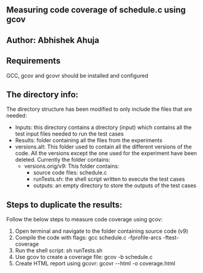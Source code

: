 ## Measuring code coverage of schedule.c using gcov
## Author: Abhishek Ahuja

## Requirements
GCC, gcov and gcovr should be installed and configured

## The directory info:
The directory structure has been modified to only include the files that are needed:
* Inputs: this directory contains a directory (input) which contains all the test input files needed to run the test cases
* Results: folder containing all the files from the experiments
* versions.alt: This folder used to contain all the different versions of the code. All the versions except the one used for the experiment have been deleted. Currently the folder contains:
    + versions.orig/v9: This folder contains:
        - source code files: schedule.c
        - runTests.sh: the shell script written to execute the test cases
        - outputs: an empty directory to store the outputs of the test cases

## Steps to duplicate the results:
Follow the below steps to measure code coverage using gcov:
1. Open terminal and navigate to the folder containing source code (v9)
2. Compile the code with flags: gcc schedule.c -fprofile-arcs -ftest-coverage
3. Run the shell script: sh runTests.sh
4. Use gcov to create a coverage file: gcov -b schedule.c
5. Create HTML report using gcovr: gcovr --html -o coverage.html
